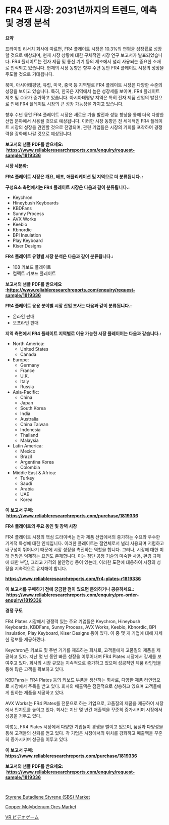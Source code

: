 <p><h1>FR4 판 시장: 2031년까지의 트렌드, 예측 및 경쟁 분석</h1></p><p><strong>요약</strong></p>
<p><p>프라이빗 리서치 회사에 따르면, FR4 플레이트 시장은 10.3%의 연평균 성장률로 성장할 것으로 예상되며, 현재 시장 상황에 대한 구체적인 시장 연구 보고서가 발표되었습니다. FR4 플레이트는 전자 제품 및 통신 기기 등의 제조에서 널리 사용되는 중요한 소재로 인식되고 있습니다. 현재의 시장 동향은 향후 수년 동안 FR4 플레이트 시장의 성장을 주도할 것으로 기대됩니다.</p><p>북미, 아시아태평양, 유럽, 미국, 중국 등 지역별로 FR4 플레이트 시장은 다양한 수준의 성장을 보이고 있습니다. 특히, 한국은 지역에서 높은 성장세를 보이며, FR4 플레이트 제조 및 수요가 증가하고 있습니다. 아시아태평양 지역은 특히 전자 제품 산업의 발전으로 인해 FR4 플레이트 시장의 큰 성장 가능성을 가지고 있습니다.</p><p>향후 수년 동안 FR4 플레이트 시장은 새로운 기술 발전과 성능 향상을 통해 더욱 다양한 산업 분야에서 사용될 것으로 예상됩니다. 이러한 시장 동향은 전 세계적인 FR4 플레이트 시장의 성장을 견인할 것으로 전망되며, 관련 기업들은 시장의 기회를 포착하여 경쟁력을 강화해 나갈 것으로 예상됩니다.</p></p>
<p><strong>보고서의 샘플 PDF를 받으세요: &nbsp;<a href="https://www.reliableresearchreports.com/enquiry/request-sample/1819336">https://www.reliableresearchreports.com/enquiry/request-sample/1819336</a></strong></p>
<p><strong>시장 세분화:</strong></p>
<p><strong> FR4 플레이트 시장은 개요, 배포, 애플리케이션 및 지역으로 더 분류됩니다. :</strong></p>
<p><strong>구성요소 측면에서는 FR4 플레이트 시장은 다음과 같이 분류됩니다.:</strong></p>
<p><ul><li>Keychron</li><li>Hineybush Keyboards</li><li>KBDFans</li><li>Sunny Process</li><li>AVX Works</li><li>Keebio</li><li>Kbnordic</li><li>BPI Insulation</li><li>Play Keyboard</li><li>Kiser Designs</li></ul></p>
<p><strong> FR4 플레이트 유형별 시장 분석은 다음과 같이 분류됩니다.:</strong></p>
<p><ul><li>108 키보드 플레이트</li><li>컴팩트 키보드 플레이트</li></ul></p>
<p><strong>보고서의 샘플 PDF를 받으세요 :<a href="https://www.reliableresearchreports.com/enquiry/request-sample/1819336">https://www.reliableresearchreports.com/enquiry/request-sample/1819336</a></strong></p>
<p><strong> FR4 플레이트 응용 분야별 시장 산업 조사는 다음과 같이 분류됩니다.:</strong></p>
<p><ul><li>온라인 판매</li><li>오프라인 판매</li></ul></p>
<p><strong>지역 측면에서 FR4 플레이트 지역별로 이용 가능한 시장 플레이어는 다음과 같습니다.:</strong></p>
<p><ul>
    <li>
        North America:
        <ul>
            <li>United States</li>
            <li>Canada</li>
        </ul>
    </li>
    <li>
        Europe:
        <ul>
            <li>Germany</li>
            <li>France</li>
            <li>U.K.</li>
            <li>Italy</li>
            <li>Russia</li>
        </ul>
    </li>
    <li>
        Asia-Pacific:
        <ul>
            <li>China</li>
            <li>Japan</li>
            <li>South Korea</li>
            <li>India</li>
            <li>Australia</li>
            <li>China Taiwan</li>
            <li>Indonesia</li>
            <li>Thailand</li>
            <li>Malaysia</li>
        </ul>
    </li>
    <li>
        Latin America:
        <ul>
            <li>Mexico</li>
            <li>Brazil</li>
            <li>Argentina Korea</li>
            <li>Colombia</li>
        </ul>
    </li>
    <li>
        Middle East & Africa:
        <ul>
            <li>Turkey</li>
            <li>Saudi</li>
            <li>Arabia</li>
            <li>UAE</li>
            <li>Korea</li>
        </ul>
    </li>
    </ul></p>
<p><strong>이 보고서 구매: &nbsp;<a href="https://www.reliableresearchreports.com/purchase/1819336">https://www.reliableresearchreports.com/purchase/1819336</a></strong></p>
<p><strong>FR4 플레이트의 주요 동인 및 장벽 시장</strong></p>
<p><p>FR4 플레이트 시장의 핵심 드라이버는 전자 제품 산업에서의 증가하는 수요와 우수한 기계적 특성에 대한 인식입니다. 이러한 플레이트는 절연체로서 널리 사용되며 저렴하고 내구성이 뛰어나기 때문에 시장 성장을 촉진하는 역할을 합니다. 그러나, 시장에 대한 미래 전망은 억제하는 요인도 존재합니다. 이는 첨단 공정 기술의 미숙한 사용, 환경 규제에 대한 부담, 그리고 가격의 불안정성 등이 있는데, 이러한 도전에 대응하여 시장의 성장을 지속적으로 유지해야 합니다.</p></p>
<p><strong><a href="https://www.reliableresearchreports.com/fr4-plates-r1819336">https://www.reliableresearchreports.com/fr4-plates-r1819336</a></strong></p>
<p><strong>이 보고서를 구매하기 전에 궁금한 점이 있으면 문의하거나 공유하세요.: &nbsp;<a href="https://www.reliableresearchreports.com/enquiry/pre-order-enquiry/1819336">https://www.reliableresearchreports.com/enquiry/pre-order-enquiry/1819336</a></strong></p>
<p><strong>경쟁 구도</strong></p>
<p><p>FR4 Plates 시장에서 경쟁력 있는 주요 기업들은 Keychron, Hineybush Keyboards, KBDFans, Sunny Process, AVX Works, Keebio, Kbnordic, BPI Insulation, Play Keyboard, Kiser Designs 등이 있다. 이 중 몇 개 기업에 대해 자세한 정보를 제공하겠다.</p><p>Keychron은 키보드 및 주변 기기를 제조하는 회사로, 고객들에게 고품질의 제품을 제공하고 있다. 지난 몇 년 동안 빠른 성장을 이루어내며 FR4 Plates 시장에서 강세를 보여주고 있다. 회사의 시장 규모는 지속적으로 증가하고 있으며 성공적인 제품 라인업을 통해 많은 고객을 확보하고 있다.</p><p>KBDFans는 FR4 Plates 등의 키보드 부품을 생산하는 회사로, 다양한 제품 라인업으로 시장에서 주목을 받고 있다. 회사의 매출액은 점진적으로 상승하고 있으며 고객들에게 원하는 제품을 제공하고 있다.</p><p>AVX Works는 FR4 Plates를 전문으로 하는 기업으로, 고품질의 제품을 제공하여 시장에서 인지도를 높이고 있다. 회사는 지난 몇 년간 매출액을 꾸준히 증가시키며 시장에서 성공을 거두고 있다.</p><p>이렇듯, FR4 Plates 시장에서 다양한 기업들이 경쟁을 벌이고 있으며, 품질과 다양성을 통해 고객들의 신뢰를 얻고 있다. 각 기업은 시장에서의 위치를 강화하고 매출액을 꾸준히 증가시키며 성공을 이루고 있다.</p></p>
<p><strong>이 보고서 구매: &nbsp; <a href="https://www.reliableresearchreports.com/purchase/1819336">https://www.reliableresearchreports.com/purchase/1819336</a></strong></p>
<p><strong>보고서의 샘플 PDF를 받으세요: &nbsp;<a href="https://www.reliableresearchreports.com/enquiry/request-sample/1819336">https://www.reliableresearchreports.com/enquiry/request-sample/1819336</a></strong><strong></strong></p>
<p>&nbsp;</p>
<p><p><a href="https://www.linkedin.com/pulse/analyzing-styrene-butadiene-sbs-market-global-industry-perspective-zftue?trackingId=2QJ8cd%2FyjvnEIJGGpvqTtg%3D%3D">Styrene Butadiene Styrene (SBS) Market</a></p><p><a href="https://www.linkedin.com/pulse/copper-molybdenum-ores-market-research-report-unlocks-analysis-ktske?trackingId=Wr3FsCfdYHx0FumnWRAfYg%3D%3D">Copper Molybdenum Ores Market</a></p><p><a href="https://github.com/schmahlson/Market-Research-Report-List-1/blob/main/330069532551.md">VR ビデオゲーム</a></p></p>